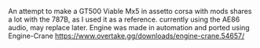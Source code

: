 An attempt to make a GT500 Viable Mx5 in assetto corsa with mods
shares a lot with the 787B, as I used it as a reference.
currently using the AE86 audio, may replace later.
Engine was made in automation and ported using Engine-Crane https://www.overtake.gg/downloads/engine-crane.54657/
